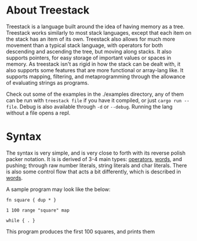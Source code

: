 # About Treestack
Treestack is a language built around the idea of having memory as a tree. Treestack works similarly to most stack languages, except that each item on the stack has an item of its own. Treestack also allows for much more movement than a typical stack language, with operators for both descending and ascending the tree, but moving along stacks. It also supports pointers, for easy storage of important values or spaces in memory. As treestack isn't as rigid in how the stack can be dealt with, it also supports some features that are more functional or array-lang like. It supports mapping, filtering, and metaprogramming through the allowance of evaluating strings as programs.

Check out some of the examples in the ./examples directory, any of them can be run with `treestack file` if you have it compiled, or just `cargo run -- file`.
Debug is also available through `-d` or `--debug`.
Running the lang without a file opens a repl.

# Syntax
The syntax is very simple, and is very close to forth with its reverse polish packer notation. It is is derived of 3-4 main types: [operators](operators.md), [words](words.md), and pushing; through raw number literals, string literals and char literals. There is also some control flow that acts a bit differently, which is described in [words](words.md).

A sample program may look like the below:
```
fn square { dup * }

1 100 range "square" map

while { . }
```
This program produces the first 100 squares, and prints them
